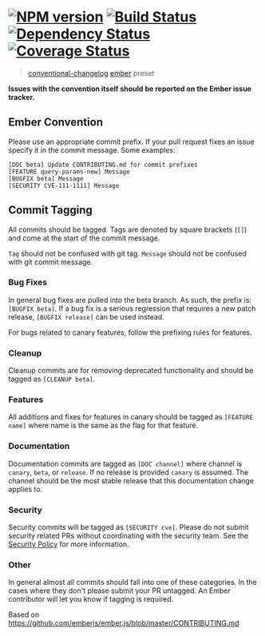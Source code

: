 #  [![NPM version][npm-image]][npm-url] [![Build Status][travis-image]][travis-url] [![Dependency Status][daviddm-image]][daviddm-url] [![Coverage Status][coveralls-image]][coveralls-url]

> [conventional-changelog](https://github.com/ajoslin/conventional-changelog) [ember](https://github.com/emberjs/ember.js) preset

**Issues with the convention itself should be reported on the Ember issue tracker.**

## Ember Convention

Please use an appropriate commit prefix.
If your pull request fixes an issue specify it in the commit message. Some examples:

  ```
  [DOC beta] Update CONTRIBUTING.md for commit prefixes
  [FEATURE query-params-new] Message
  [BUGFIX beta] Message
  [SECURITY CVE-111-1111] Message
  ```

## Commit Tagging

All commits should be tagged. Tags are denoted by square brackets (`[]`) and come at the start of the commit message.

`Tag` should not be confused with git tag.
`Message` should not be confused with git commit message.

### Bug Fixes

In general bug fixes are pulled into the beta branch. As such, the prefix is: `[BUGFIX beta]`. If a bug fix is a serious regression that requires a new patch release, `[BUGFIX release]` can be used instead.

For bugs related to canary features, follow the prefixing rules for features.

### Cleanup

Cleanup commits are for removing deprecated functionality and should be tagged
as `[CLEANUP beta]`.

### Features

All additions and fixes for features in canary should be tagged as `[FEATURE name]` where name is the same as the flag for that feature.

### Documentation

Documentation commits are tagged as `[DOC channel]` where channel is `canary`,
`beta`, or `release`. If no release is provided `canary` is assumed. The channel should be the most stable release that this documentation change applies to.

### Security

Security commits will be tagged as `[SECURITY cve]`. Please do not submit security related PRs without coordinating with the security team. See the [Security Policy](http://emberjs.com/security/) for more information.

### Other

In general almost all commits should fall into one of these categories. In the cases where they don't please submit your PR untagged. An Ember contributor will let you know if tagging is required.

Based on https://github.com/emberjs/ember.js/blob/master/CONTRIBUTING.md

[npm-image]: https://badge.fury.io/js/conventional-changelog-ember.svg
[npm-url]: https://npmjs.org/package/conventional-changelog-ember
[travis-image]: https://travis-ci.org/stevemao/conventional-changelog-ember.svg?branch=master
[travis-url]: https://travis-ci.org/stevemao/conventional-changelog-ember
[daviddm-image]: https://david-dm.org/stevemao/conventional-changelog-ember.svg?theme=shields.io
[daviddm-url]: https://david-dm.org/stevemao/conventional-changelog-ember
[coveralls-image]: https://coveralls.io/repos/stevemao/conventional-changelog-ember/badge.svg
[coveralls-url]: https://coveralls.io/r/stevemao/conventional-changelog-ember
